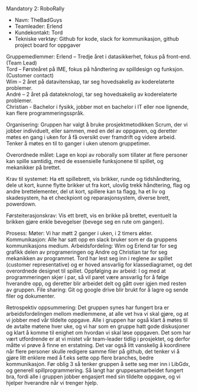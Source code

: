 Mandatory 2: RoboRally

-	Navn: TheBadGuys
-	Teamleader: Erlend
-	Kundekontakt: Tord
-	Tekniske verktøy: Github for kode, slack for kommunikasjon, github project board for oppgaver

Gruppemedlemmer:
Erlend – Tredje året i datasikkerhet, fokus på front-end. (Team Lead)  
Tord – Førsteåret på IME, fokus på håndtering av spilldesign og funksjon. (Customer contact)  
Wim – 2 året på datavitenskap, tar seg hovedsakelig av koderelaterte problemer.  
André – 2 året på datateknologi, tar seg hovedsakelig av koderelaterte problemer.  
Christian - Bachelor i fysikk, jobber mot en bachelor i IT eller noe lignende, kan flere programmeringsspråk.  

Organisering: Gruppen har valgt å bruke prosjektmetodikken Scrum, der vi jobber individuelt, eller sammen, med en del av oppgaven,
og deretter møtes en gang i uken for å få oversikt over framdrift og videre arbeid. Tenker å møtes en til to ganger i uken 
utenom gruppetimer.

Overordnede målet: Lage en kopi av roborally som tillater at flere personer kan spille samtidig, med de essensielle funksjonene 
til spillet, og mekanikker på brettet.

Krav til systemet: Ha ett spillebrett, vis brikker, runde og tidshåndtering, dele ut kort, kunne flytte brikker ut fra kort, 
ulovlig trekk håndtering, flag og andre brettelementer, del ut kort, spillere kan ta flagg, ha et liv og skadesystem, ha et 
checkpiont og reparasjonsystem, diverse brett, powerdown. 

Førsteiterasjonskrav: Vis ett brett, vis en brikke på brettet, eventuelt la brikken gjøre 
enkle bevegelser (bevege seg en rute om gangen).

Prosess:
    Møter: Vi har møtt 2 ganger i uken, i 2 timers økter.
    Kommunikasjon: Alle har satt opp en slack bruker som er da gruppens kommunikasjons medium.
    Arbeidsfordeling: Wim og Erlend tar for seg grafikk delen av programeringen og Andre og Christian tar for seg mekanikken
    av programmet. Tord har lest seg inn i reglene av spillet (customer representative) og er hoved ansvarlig for klassediagramet,
     og det overordnede designet til spillet.
    Oppfølging av arbeid: I og med at programmeringen skjer i par, så vil paret være ansvarlig for å følge hverandre opp, 
    og deretter blir arbeidet delt og gått over igjen med resten av gruppen.
    File sharing: Git og google drive blir brukt for å lagre og sende filer og dokumenter.
    
    
Retrospektiv oppsummering: Det gruppen synes har fungert bra er arbeidsfordelingen mellom medlemmene, at alle vet hva vi skal gjøre, og at vi jobber med vår tildelte oppgave. 
Alle i gruppen har også klart å møtes til de avtalte møtene hver uke, og vi har som en gruppe hatt gode diskusjoner og klart å komme til enighet om hvordan vi skal løse oppgaven. 
Det som har vært utfordrende er at vi mistet vår team-leader tidlig i prosjektet, og derfor måtte vi prøve å finne en erstatning. 
Det var også litt vanskelig å koordinere når flere personer skulle redigere samme filer på github, det tenker vi å gjøre litt enklere med å f.eks sette opp flere branches, bedre kommunikasjon.
Før oblig 3 så tenker gruppen å sette seg mer inn i LibGdx, og generell spillprogrammering. 
Så langt har gruppesamarbeidet fungert bra, fordi alle i gruppen jobber engasjert med sin tildelte oppgave, og vi hjelper hverandre når vi trenger hjelp.

